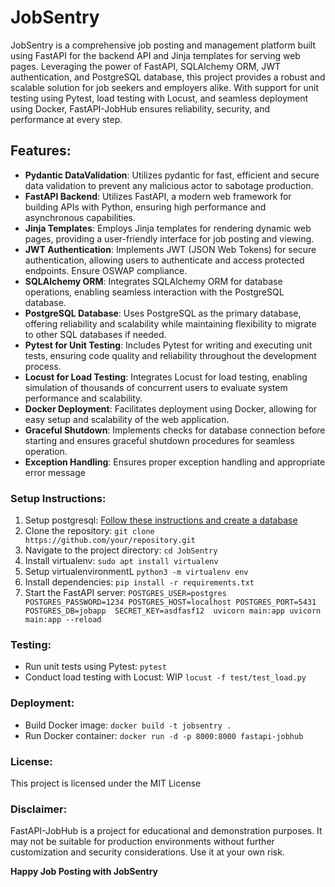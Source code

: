 # JobSentry

JobSentry is a comprehensive job posting and management platform built using FastAPI for the backend API and Jinja templates for serving web pages. Leveraging the power of FastAPI, SQLAlchemy ORM, JWT authentication, and PostgreSQL database, this project provides a robust and scalable solution for job seekers and employers alike. With support for unit testing using Pytest, load testing with Locust, and seamless deployment using Docker, FastAPI-JobHub ensures reliability, security, and performance at every step.

## Features:

- **Pydantic DataValidation**: Utilizes pydantic for fast, efficient and secure data validation to prevent any malicious actor to sabotage production.
- **FastAPI Backend**: Utilizes FastAPI, a modern web framework for building APIs with Python, ensuring high performance and asynchronous capabilities.
- **Jinja Templates**: Employs Jinja templates for rendering dynamic web pages, providing a user-friendly interface for job posting and viewing.
- **JWT Authentication**: Implements JWT (JSON Web Tokens) for secure authentication, allowing users to authenticate and access protected endpoints. Ensure OSWAP compliance.
- **SQLAlchemy ORM**: Integrates SQLAlchemy ORM for database operations, enabling seamless interaction with the PostgreSQL database.
- **PostgreSQL Database**: Uses PostgreSQL as the primary database, offering reliability and scalability while maintaining flexibility to migrate to other SQL databases if needed.
- **Pytest for Unit Testing**: Includes Pytest for writing and executing unit tests, ensuring code quality and reliability throughout the development process.
- **Locust for Load Testing**: Integrates Locust for load testing, enabling simulation of thousands of concurrent users to evaluate system performance and scalability.
- **Docker Deployment**: Facilitates deployment using Docker, allowing for easy setup and scalability of the web application.
- **Graceful Shutdown**: Implements checks for database connection before starting and ensures graceful shutdown procedures for seamless operation.
- **Exception Handling**: Ensures proper exception handling and appropriate error message 

### Setup Instructions:

1. Setup postgresql: [Follow these instructions and create a database](https://medium.com/@nathaliafriederichs/setting-up-a-postgresql-environment-in-docker-a-step-by-step-guide-55cbcb1061ba)
1. Clone the repository: `git clone https://github.com/your/repository.git`
2. Navigate to the project directory: `cd JobSentry`
3. Install virtualenv: `sudo apt install virtualenv` 
4. Setup virtualenvironmentL  `python3 -m virtualenv env`
5. Install dependencies: `pip install -r requirements.txt`
6. Start the FastAPI server: `POSTGRES_USER=postgres POSTGRES_PASSWORD=1234 POSTGRES_HOST=localhost POSTGRES_PORT=5431 POSTGRES_DB=jobapp  SECRET_KEY=asdfasf12  uvicorn main:app
 uvicorn main:app --reload`

### Testing:

- Run unit tests using Pytest: `pytest`
- Conduct load testing with Locust: WIP `locust -f test/test_load.py`

### Deployment:

- Build Docker image: `docker build -t jobsentry .`
- Run Docker container: `docker run -d -p 8000:8000 fastapi-jobhub`


### License:

This project is licensed under the MIT License 
### Disclaimer:

FastAPI-JobHub is a project for educational and demonstration purposes. It may not be suitable for production environments without further customization and security considerations. Use it at your own risk.

**Happy Job Posting with JobSentry**
